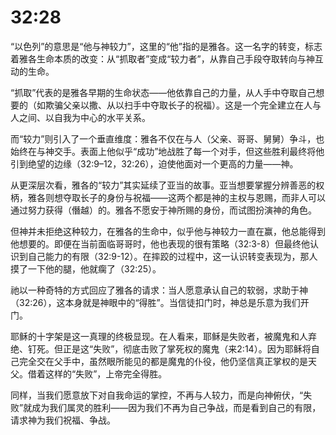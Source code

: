 # 32:28
“以色列”的意思是“他与神较力”，这里的“他”指的是雅各。这一名字的转变，标志着雅各生命本质的改变：从“抓取者”变成“较力者”，从靠自己手段夺取转向与神互动的生命。

“抓取”代表的是雅各早期的生命状态——他依靠自己的力量，从人手中夺取自己想要的（如欺骗父亲以撒、从以扫手中夺取长子的祝福）。这是一个完全建立在人与人之间、以自我为中心的水平关系。

而“较力”则引入了一个垂直维度：雅各不仅在与人（父亲、哥哥、舅舅）争斗，也始终在与神交手。表面上他似乎“成功”地战胜了每一个对手，但这些胜利最终将他引到绝望的边缘（32:9–12，32:26），迫使他面对一个更高的力量——神。

从更深层次看，雅各的“较力”其实延续了亚当的故事。亚当想要掌握分辨善恶的权柄，雅各则想夺取长子的身份与祝福——这两个都是神的主权与恩赐，而非人可以通过努力获得（僭越）的。雅各不愿安于神所赐的身份，而试图扮演神的角色。

但神并未拒绝这种较力，在雅各的生命中，似乎他与神较力一直在赢，他总能得到他想要的。即便在当前面临哥哥时，他也表现的很有策略（32:3-8）但最终他认识到自己能力的有限（32:9-12）。在摔跤的过程中，这一认识转变表现为，那人摸了一下他的腿，他就瘸了（32:25）。

祂以一种奇特的方式回应了雅各的请求：当人愿意承认自己的软弱，求助于神（32:26），这本身就是神眼中的“得胜”。当信徒扣门时，神总是乐意为我们开门。

耶稣的十字架是这一真理的终极显现。在人看来，耶稣是失败者，被魔鬼和人弃绝、钉死。但正是这“失败”，彻底击败了掌死权的魔鬼（来2:14）。因为耶稣将自己完全交在父手中，虽然眼所能见的都是魔鬼的仆役，他仍坚信真正掌权的是天父。借着这样的“失败”，上帝完全得胜。

同样，当我们愿意放下对自我命运的掌控，不再与人较力，而是向神俯伏，“失败”就成为我们属灵的胜利——因为我们不再为自己争战，而是看到自己的有限，请求神为我们祝福、争战。
